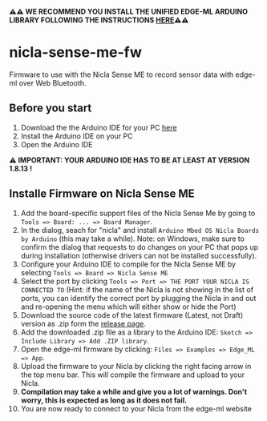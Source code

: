 **⚠️⚠️ WE RECOMMEND YOU INSTALL THE UNIFIED EDGE-ML ARDUINO LIBRARY FOLLOWING THE INSTRUCTIONS [HERE](https://github.com/edge-ml/EdgeML-Arduino)⚠️⚠️**

# nicla-sense-me-fw

Firmware to use with the Nicla Sense ME to record sensor data with edge-ml over Web Bluetooth.

## Before you start
1. Download the the Arduino IDE for your PC [here](https://www.arduino.cc/en/software)
2. Install the Arduino IDE on your PC
3. Open the Arduino IDE

**⚠️ IMPORTANT: YOUR ARDUINO IDE HAS TO BE AT LEAST AT VERSION 1.8.13 !**

## Installe Firmware on Nicla Sense ME
1. Add the board-specific support files of the Nicla Sense Me by going to `Tools => Board: ... => Board Manager`. 
2. In the dialog, seach for "nicla" and install `Arduino Mbed OS Nicla Boards by Arduino` (this may take a while). 
Note: on Windows, make sure to confirm the dialog that requests to do changes on your PC that pops up during installation (otherwise drivers can not be installed successfully).
3. Configure your Arduino IDE to compile for the Nicla Sense ME by selecting ``Tools => Board => Nicla Sense ME``
4. Select the port by clicking `Tools => Port => THE PORT YOUR NICLA IS CONNECTED TO` (Hint: if the name of the Nicla is not showing in the list of ports, you can identify the correct port by plugging the Nicla in and out and re-opening the menu which will either show or hide the Port)
5. Download the source code of the latest firmware (Latest, not Draft) version as .zip form the [release page](https://github.com/edge-ml/nicla-sense-me-fw/releases).
6. Add the downloaded .zip file as a library to the Arduino IDE: `Sketch => Include Library => Add .ZIP library`.
7. Open the edge-ml firmware by clicking: `Files => Examples => Edge_ML => App`.
8. Upload the firmware to your Nicla by clicking the right facing arrow in the top menu bar. This will compile the firmware and upload to your Nicla. 
9. **Compilation may take a while and give you a lot of warnings. Don't worry, this is expected as long as it does not fail.**
10. You are now ready to connect to your Nicla from the edge-ml website
